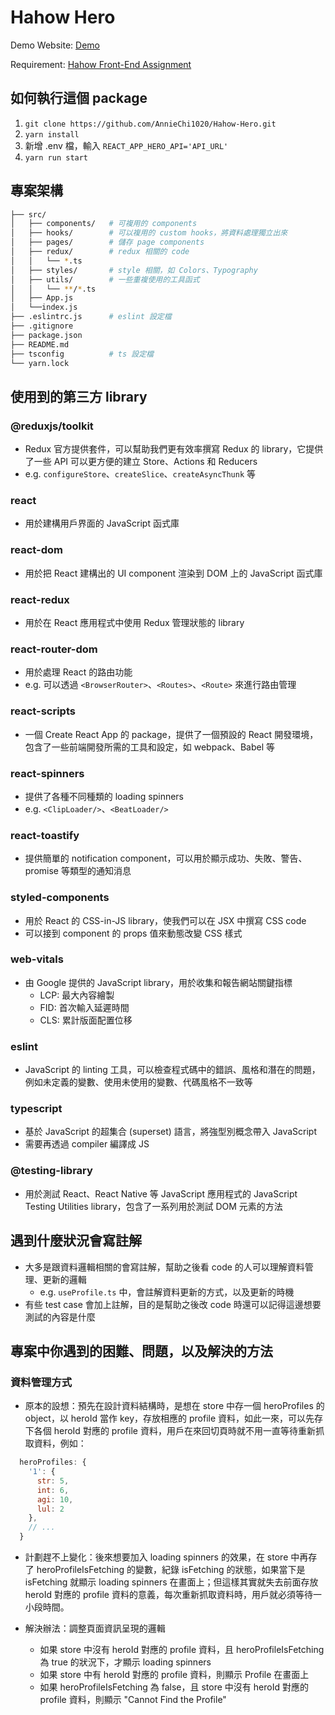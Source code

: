 # Hahow Hero

Demo Website: [Demo](https://hahow-hero.vercel.app/)

Requirement: [Hahow Front-End Assignment](https://github.com/hahow/hahow-recruit/blob/master/frontend.md)

## 如何執行這個 package

 1. `git clone https://github.com/AnnieChi1020/Hahow-Hero.git`
 2. `yarn install`
 3. 新增 .env 檔，輸入 `REACT_APP_HERO_API='API_URL'`
 4. `yarn run start`

## 專案架構

```bash
├── src/
│   ├── components/   # 可複用的 components
│   ├── hooks/        # 可以複用的 custom hooks，將資料處理獨立出來
│   ├── pages/        # 儲存 page components
│   ├── redux/        # redux 相關的 code 
│   │   └── *.ts    
│   ├── styles/       # style 相關，如 Colors、Typography
│   ├── utils/        # 一些重複使用的工具函式
│   │   └── **/*.ts           
│   ├── App.js                
│   └──index.js               
├── .eslintrc.js      # eslint 設定檔
├── .gitignore          
├── package.json
├── README.md
├── tsconfig          # ts 設定檔
└── yarn.lock
```



## 使用到的第三方 library

### **@reduxjs/toolkit**

- Redux 官方提供套件，可以幫助我們更有效率撰寫 Redux 的 library，它提供了一些 API 可以更方便的建立 Store、Actions 和 Reducers
- e.g. `configureStore`、`createSlice`、`createAsyncThunk` 等

### **react**

- 用於建構用戶界面的 JavaScript 函式庫

### **react-dom**

- 用於把 React 建構出的 UI component 渲染到 DOM 上的 JavaScript 函式庫

### **react-redux**

- 用於在 React 應用程式中使用 Redux 管理狀態的 library

### **react-router-dom**

- 用於處理 React 的路由功能
- e.g. 可以透過 `<BrowserRouter>`、`<Routes>`、`<Route>` 來進行路由管理

### **react-scripts**

- 一個 Create React App 的 package，提供了一個預設的 React 開發環境，包含了一些前端開發所需的工具和設定，如 webpack、Babel 等

### **react-spinners**

- 提供了各種不同種類的 loading spinners
- e.g. `<ClipLoader/>`、`<BeatLoader/>`

### **react-toastify**

- 提供簡單的 notification component，可以用於顯示成功、失敗、警告、promise 等類型的通知消息

### **styled-components**

- 用於 React 的 CSS-in-JS library，使我們可以在 JSX 中撰寫 CSS code
- 可以接到 component 的 props 值來動態改變 CSS 樣式

### **web-vitals**

- 由 Google 提供的 JavaScript library，用於收集和報告網站關鍵指標
  - LCP: 最大內容繪製
  - FID: 首次輸入延遲時間
  - CLS: 累計版面配置位移

### **eslint**

- JavaScript 的 linting 工具，可以檢查程式碼中的錯誤、風格和潛在的問題，例如未定義的變數、使用未使用的變數、代碼風格不一致等

### **typescript**

- 基於 JavaScript 的超集合 (superset) 語言，將強型別概念帶入 JavaScript
- 需要再透過 compiler 編譯成 JS

### **@testing-library**

- 用於測試 React、React Native 等 JavaScript 應用程式的 JavaScript Testing Utilities library，包含了一系列用於測試 DOM 元素的方法

## 遇到什麼狀況會寫註解

- 大多是跟資料邏輯相關的會寫註解，幫助之後看 code 的人可以理解資料管理、更新的邏輯
  - e.g. `useProfile.ts` 中，會註解資料更新的方式，以及更新的時機
- 有些 test case 會加上註解，目的是幫助之後改 code 時還可以記得這邊想要測試的內容是什麼

## 專案中你遇到的困難、問題，以及解決的方法

### 資料管理方式

- 原本的設想：預先在設計資料結構時，是想在 store 中存一個 heroProfiles 的 object，以 heroId 當作 key，存放相應的 profile 資料，如此一來，可以先存下各個 heroId 對應的 profile 資料，用戶在來回切頁時就不用一直等待重新抓取資料，例如：

```javascript
  heroProfiles: {
    '1': {
      str: 5,
      int: 6,
      agi: 10,
      lul: 2
    },
    // ...
  }
```

- 計劃趕不上變化：後來想要加入 loading spinners 的效果，在 store 中再存了 heroProfileIsFetching 的變數，紀錄 isFetching 的狀態，如果當下是 isFetching 就顯示 loading spinners 在畫面上；但這樣其實就失去前面存放 heroId 對應的 profile 資料的意義，每次重新抓取資料時，用戶就必須等待一小段時間。

- 解決辦法：調整頁面資訊呈現的邏輯
  - 如果 store 中沒有 heroId 對應的 profile 資料，且 heroProfileIsFetching 為 true 的狀況下，才顯示 loading spinners
  - 如果 store 中有 heroId 對應的 profile 資料，則顯示 Profile 在畫面上
  - 如果 heroProfileIsFetching 為 false，且 store 中沒有 heroId 對應的 profile 資料，則顯示 "Cannot Find the Profile"
